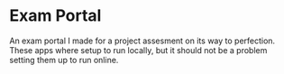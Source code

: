 # Exam Portal
An exam portal I made for a project assesment on its way to perfection. These apps where setup to run locally, but it should not be a problem setting them up to run online.
